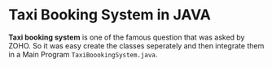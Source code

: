 #   Taxi Booking System in JAVA

**Taxi booking system** is one of the famous question that was asked by ZOHO.
So it was easy create the classes seperately and then integrate them in a Main Program `TaxiBoookingSystem.java`.



